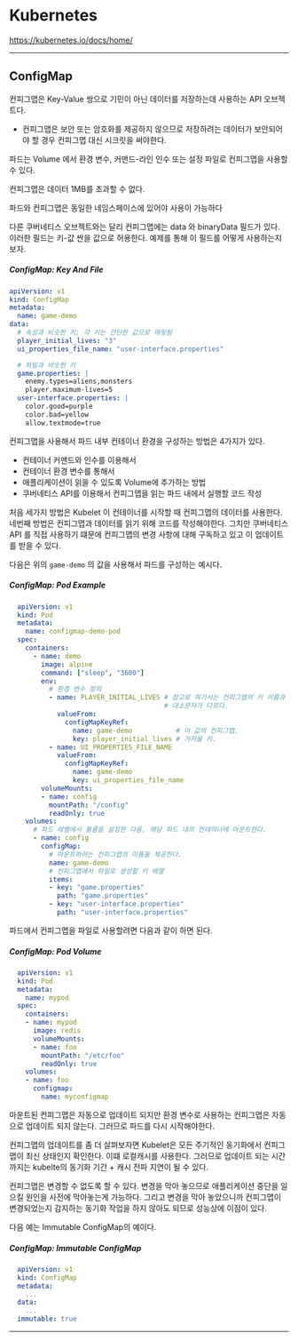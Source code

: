 # Kubernetes 

https://kubernetes.io/docs/home/

***

## ConfigMap

컨피그맵은 Key-Value 쌍으로 기민이 아닌 데이터를 저장하는데 사용하는 API 오브젝트다. 
  - 컨피그맵은 보안 또는 암호화를 제공하지 않으므로 저장하려는 데이터가 보안되어야 할 경우 컨피그맵 대신 시크릿을 써야한다.

파드는 Volume 에서 환경 변수, 커맨드-라인 인수 또는 설정 파일로 컨피그맵을 사용할 수 있다. 

컨피그맵은 데이터 1MB를 초과할 수 없다. 

파드와 컨피그맵은 동일한 네임스페이스에 있어야 사용이 가능하다

다른 쿠버네티스 오브젝트와는 달리 컨피그맵에는 data 와 binaryData 필드가 있다. 이러한 필드는 키-값 싼을 값으로 허용한다. 예제를 통해 이 필드를 어떻게 사용하는지 보자.

##### ConfigMap: Key And File 
```yaml
apiVersion: v1
kind: ConfigMap
metadata:
  name: game-demo
data:
  # 속성과 비슷한 키; 각 키는 간단한 값으로 매핑됨
  player_initial_lives: "3"
  ui_properties_file_name: "user-interface.properties"

  # 파일과 비슷한 키
  game.properties: |
    enemy.types=aliens,monsters
    player.maximum-lives=5    
  user-interface.properties: |
    color.good=purple
    color.bad=yellow
    allow.textmode=true    
```

컨피그맵을 사용해서 파드 내부 컨테이너 환경을 구성하는 방법은 4가지가 있다. 
- 컨테이너 커맨드와 인수를 이용해서
- 컨테이너 환경 변수를 통해서
- 애플리케이션이 읽을 수 있도록 Volume에 추가하는 방법
- 쿠버네티스 API를 이용해서 컨피그맵을 읽는 파드 내에서 실행할 코드 작성

처음 세가지 방법은 Kubelet 이 컨테이너를 시작할 때 컨피그맵의 데이터를 사용한다. 네번째 방법은 컨피그맵과 데이터를 읽기 위해 코드를 작성해야한다. 그치만 쿠버네티스 API 를 직접 사용하기 떄문에 컨피그맵의 변경 사항에 대해 구독하고 있고 이 업데이트를 받을 수 있다.  

다음은 위의 `game-demo`  의 값을 사용해서 파드를 구성하는 예시다. 

##### ConfigMap: Pod Example
```yaml
  apiVersion: v1
  kind: Pod
  metadata:
    name: configmap-demo-pod
  spec:
    containers:
      - name: demo
        image: alpine
        command: ["sleep", "3600"]
        env:
          # 환경 변수 정의
          - name: PLAYER_INITIAL_LIVES # 참고로 여기서는 컨피그맵의 키 이름과
                                       # 대소문자가 다르다.
            valueFrom:
              configMapKeyRef:
                name: game-demo           # 이 값의 컨피그맵.
                key: player_initial_lives # 가져올 키.
          - name: UI_PROPERTIES_FILE_NAME
            valueFrom:
              configMapKeyRef:
                name: game-demo
                key: ui_properties_file_name
        volumeMounts:
        - name: config
          mountPath: "/config"
          readOnly: true
    volumes:
      # 파드 레벨에서 볼륨을 설정한 다음, 해당 파드 내의 컨테이너에 마운트한다.
      - name: config
        configMap:
          # 마운트하려는 컨피그맵의 이름을 제공한다.
          name: game-demo
          # 컨피그맵에서 파일로 생성할 키 배열
          items:
          - key: "game.properties"
            path: "game.properties"
          - key: "user-interface.properties"
            path: "user-interface.properties"
```

파드에서 컨피그맵을 파일로 사용할려면 다음과 같이 하면 된다. 

##### ConfigMap: Pod Volume
```yaml
  apiVersion: v1
  kind: Pod
  metadata:
    name: mypod
  spec:
    containers:
    - name: mypod
      image: redis
      volumeMounts:
      - name: foo
        mountPath: "/etc/foo"
        readOnly: true
    volumes:
    - name: foo
      configmap:
        name: myconfigmap
```

마운트된 컨피그맵은 자동으로 업데이트 되지만 환경 변수로 사용하는 컨피그맵은 자동으로 업데이트 되지 않는다. 그러므로 파드를 다시 시작해야한다. 

컨피그맵의 업데이트를 좀 더 살펴보자면 Kubelet은 모든 주기적인 동기화에서 컨피그맵이 최신 상태인지 확인한다. 이떄 로컬캐시를 사용한다. 그러므로 업데이트 되는 시간까지는 kubelte의 동기화 기간 + 캐시 전파 지연이 될 수 있다. 

컨피그맵은 변경할 수 없도록 할 수 있다. 변경을 막아 놓으므로 애플리케이션 중단을 일으킬 원인을 사전에 막아놓는게 가능하다. 그리고 변경을 막아 놓았으니까 컨피그맵이 변경되었는지 감지하는 동기화 작업을 하지 않아도 되므로 성능상에 이점이 있다. 

다음 예는 Immutable ConfigMap의 예이다.

##### ConfigMap: Immutable ConfigMap 
```yaml
  apiVersion: v1
  kind: ConfigMap
  metadata:
    ...
  data:
    ...
  immutable: true
```

*** 
 

